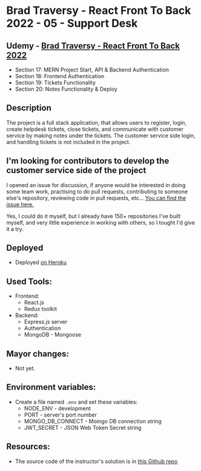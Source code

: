 # Brad Traversy - React Front To Back 2022 - 05 - Support Desk

## Udemy - [Brad Traversy - React Front To Back 2022](https://www.udemy.com/course/react-front-to-back-2022/)

-   Section 17: MERN Project Start, API & Backend Authentication
-   Section 18: Frontend Authentication
-   Section 19: Tickets Functionality
-   Section 20: Notes Functionality & Deploy

## Description

The project is a full stack application, that allows users to register, login, create helpdesk tickets, close tickets, and communicate with customer service by making notes under the tickets.
The customer service side login, and handling tickets is not included in the project.

## I'm looking for contributors to develop the customer service side of the project

I opened an issue for discussion, if anyone would be interested in doing some team work, practising to do pull requests, contributing to someone else's repository, reviewing code in pull requests, etc...
[You can find the issue here.](https://github.com/ArpadGBondor/Brad_Traversy-React_Front_To_Back_2022-05-Support_Desk/issues/1)

Yes, I could do it myself, but I already have 150+ repositories I've built myself, and very little experience in working with others, so I tought I'd give it a try.

## Deployed

-   Deployed [on Heroku](https://gabriel-support-ticket.herokuapp.com/)

## Used Tools:

-   Frontend:
    -   React.js
    -   Redux toolkit
-   Backend:
    -   Express.js server
    -   Authentication
    -   MongoDB - Mongoose

## Mayor changes:

-   Not yet.

## Environment variables:

-   Create a file named `.env` and set these variables:
    -   NODE_ENV - development
    -   PORT - server's port number
    -   MONGO_DB_CONNECT - Moingo DB connection string
    -   JWT_SECRET - JSON Web Token Secret string

## Resources:

-   The source code of the instructor's solution is in [this Github repo](https://github.com/bradtraversy/support-desk)
